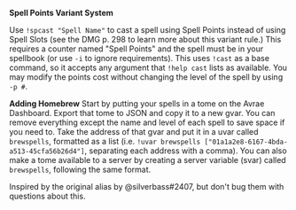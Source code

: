__**Spell Points Variant System**__

Use `!spcast "Spell Name"` to cast a spell using Spell Points instead of using Spell Slots (see the DMG p. 298 to learn more about this variant rule.) This requires a counter named "Spell Points" and the spell must be in your spellbook (or use `-i` to ignore requirements). This uses `!cast` as a base command, so it accepts any argument that `!help cast` lists as available. You may modify the points cost without changing the level of the spell by using `-p #`.

__**Adding Homebrew**__
Start by putting your spells in a tome on the Avrae Dashboard. Export that tome to JSON and copy it to a new gvar. You can remove everything except the name and level of each spell to save space if you need to. Take the address of that gvar and put it in a uvar called `brewspells`, formatted as a list (i.e. `!uvar brewspells ["01a1a2e8-6167-4bda-a513-45cfa56b26d4"]`, separating each address with a comma). You can also make a tome available to a server by creating a server variable (svar) called `brewspells`, following the same format.

Inspired by the original alias by @silverbass#2407, but don't bug them with questions about this. 
